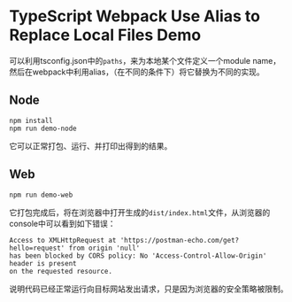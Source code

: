 TypeScript Webpack Use Alias to Replace Local Files Demo
======================================================================

可以利用tsconfig.json中的`paths`，来为本地某个文件定义一个module name，
然后在webpack中利用alias，（在不同的条件下）将它替换为不同的实现。

## Node

```
npm install
npm run demo-node
```

它可以正常打包、运行、并打印出得到的结果。

## Web

```
npm run demo-web
```

它打包完成后，将在浏览器中打开生成的`dist/index.html`文件，从浏览器的console中可以看到如下错误：

```
Access to XMLHttpRequest at 'https://postman-echo.com/get?hello=request' from origin 'null' 
has been blocked by CORS policy: No 'Access-Control-Allow-Origin' header is present 
on the requested resource.
```

说明代码已经正常运行向目标网站发出请求，只是因为浏览器的安全策略被限制。

